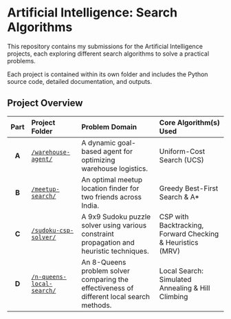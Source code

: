 # Artificial Intelligence: Search Algorithms
This repository contains my submissions for the Artificial Intelligence projects, each exploring different search algorithms to solve a practical problems.

Each project is contained within its own folder and includes the Python source code, detailed documentation, and outputs.

## Project Overview

| Part | Project Folder | Problem Domain | Core Algorithm(s) Used |
|:---:|:---|:---|:---|
| **A** | [`/warehouse-agent/`](./warehouse-agent/) | A dynamic goal-based agent for optimizing warehouse logistics. | Uniform-Cost Search (UCS) |
| **B** | [`/meetup-search/`](./meetup-search/) | An optimal meetup location finder for two friends across India. | Greedy Best-First Search & A* |
| **C** | [`/sudoku-csp-solver/`](./sudoku-csp-solver/) | A 9x9 Sudoku puzzle solver using various constraint propagation and heuristic techniques. | CSP with Backtracking, Forward Checking & Heuristics (MRV) |
| **D** | [`/n-queens-local-search/`](./n-queens-local-search/) | An 8-Queens problem solver comparing the effectiveness of different local search methods. | Local Search: Simulated Annealing & Hill Climbing |

